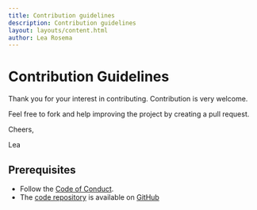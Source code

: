 ```yaml
---
title: Contribution guidelines
description: Contribution guidelines
layout: layouts/content.html
author: Lea Rosema
---
```


# Contribution Guidelines

Thank you for your interest in contributing.
Contribution is very welcome.

Feel free to fork and help improving the project by creating a pull request.

Cheers,

Lea

## Prerequisites

- Follow the [Code of Conduct](../code-of-conduct/).
- The [code repository](https://github.com/terabaud/lea-codes) is available on [GitHub](https://github.com/)
